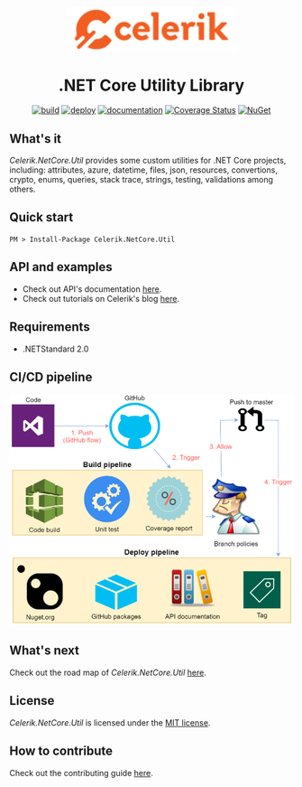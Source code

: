 <div align="center" markdown="1">

<img src="images/celerik.png" alt="Celerik" width="300">

# .NET Core Utility Library

[![build](https://github.com/celerik/celerik-netcore-util/workflows/build/badge.svg?branch=master&event=push)](https://github.com/celerik/celerik-netcore-util/actions?query=workflow%3Abuild)
[![deploy](https://github.com/celerik/celerik-netcore-util/workflows/deploy/badge.svg)](https://github.com/celerik/celerik-netcore-util/actions?query=workflow%3Adeploy)
[![documentation](https://github.com/celerik/celerik-netcore-util/workflows/documentation/badge.svg)](https://github.com/celerik/celerik-netcore-util/actions?query=workflow%3Adocumentation)
[![Coverage Status](https://coveralls.io/repos/github/celerik/celerik-netcore-util/badge.svg)](https://coveralls.io/github/celerik/celerik-netcore-util)
[![NuGet](https://img.shields.io/nuget/v/Celerik.NetCore.Util.svg)](http://www.nuget.org/packages/Celerik.NetCore.Util/)

</div>

## What's it

*Celerik.NetCore.Util* provides some custom utilities for .NET Core projects, including: attributes, azure, datetime, files, json, resources, convertions, crypto, enums, queries, stack trace, strings, testing, validations among others.

## Quick start

```
PM > Install-Package Celerik.NetCore.Util
```

## API and examples

 - Check out API's documentation [here](https://celerik.github.io/celerik-netcore-util/api/Celerik.NetCore.Util.html).
 - Check out tutorials on Celerik's blog [here](http://celerik.com).
 
## Requirements
  - .NETStandard 2.0
  
## CI/CD pipeline

<div align="center">
    <img src="images/pipeline.png" alt="CI/CD Pipeline" width="916" />
</div>

## What's next

Check out the road map of *Celerik.NetCore.Util* [here](ROADMAP.md).

## License

*Celerik.NetCore.Util* is licensed under the [MIT license](LICENSE).

## How to contribute
Check out the contributing guide [here](CONTRIBUTING.md).
